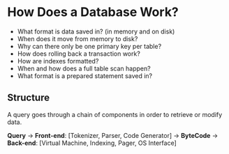 # How Does a Database Work?

- What format is data saved in? (in memory and on disk)
- When does it move from memory to disk?
- Why can there only be one primary key per table?
- How does rolling back a transaction work?
- How are indexes formatted?
- When and how does a full table scan happen?
- What format is a prepared statement saved in?

## Structure

A query goes through a chain of components in order to retrieve or modify data.

**Query** -> **Front-end**: [Tokenizer, Parser, Code Generator] -> **ByteCode** -> **Back-end**: [Virtual Machine, Indexing, Pager, OS Interface]

